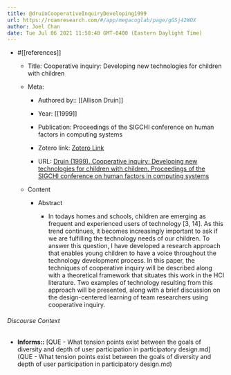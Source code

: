 ```yaml
---
title: @druinCooperativeInquiryDeveloping1999
url: https://roamresearch.com/#/app/megacoglab/page/gGSj42WOX
author: Joel Chan
date: Tue Jul 06 2021 11:58:40 GMT-0400 (Eastern Daylight Time)
---
```


- #[[references]]

    - Title: Cooperative inquiry: Developing new technologies for children with children

    - Meta:

        - Authored by:: [[Allison Druin]]

        - Year: [[1999]]

        - Publication: Proceedings of the SIGCHI conference on human factors in computing systems

        - Zotero link: [Zotero Link](zotero://select/items/7_8TA8ZNKN)

        - URL: [Druin (1999). Cooperative inquiry: Developing new technologies for children with children. Proceedings of the SIGCHI conference on human factors in computing systems](https://doi.org/10.1145/302979.303166)

    - Content

        - Abstract

            - In todays homes and schools, children are emerging as frequent and experienced users of technology [3, 14]. As this trend continues, it becomes increasingly important to ask if we are fulfilling the technology needs of our children. To answer this question, I have developed a research approach that enables young children to have a voice throughout the technology development process. In this paper, the techniques of cooperative inquiry will be described along with a theoretical framework that situates this work in the HCI literature. Two examples of technology resulting from this approach will be presented, along with a brief discussion on the design-centered learning of team researchers using cooperative inquiry.

###### Discourse Context

- **Informs::** [QUE - What tension points exist between the goals of diversity and depth of user participation in participatory design.md](QUE - What tension points exist between the goals of diversity and depth of user participation in participatory design.md)

